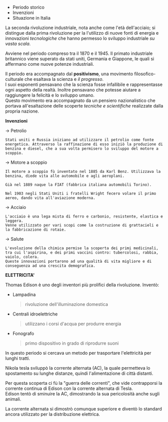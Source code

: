 
- Periodo storico
- Invenzioni
- Situazione in Italia

La seconda rivoluzione industriale, nota anche come l'età dell'acciaio; si distingue dalla prima rivoluzione per la l'utilizzo di nuove fonti di energia e innovazioni *tecnologiche* che hanno permesso lo sviluppo industriale *su vasta scala*.

Avviene nel periodo compreso tra il 1870 e il 1945. Il primato industriale britannico viene superato da stati uniti, Germania e Giappone, le quali si affermano come nuove potenze industriali.

Il periodo era accompagnato dal **positivismo**, una movimento filosofico-culturale che esaltava la scienza e *il progresso*.<br>
I suoi esponenti pensavano che la scienza fosse infallibile e rappresentasse ogni aspetto della realtà. Inoltre pensavano che potesse aiutare a raggiungere la felicità e lo sviluppo umano.<br>
Questo movimento era accompagnato da un pensiero nazionalistico che portava all'esaltazione delle scoperte *tecniche e scientifiche* realizzate dalla propria nazione.

**Invenzioni**

-> Petrolio

	Stati uniti e Russia iniziano ad utilizzare il petrolio come fonte energetica. Attraverso la raffinazione di esso iniziò la produzione di benzina e diesel, che a sua volta permisero lo sviluppo del motore a scoppio.

-> Motore a scoppio

	Il motore a scoppio fù inventato nel 1885 da Karl Benz. Utilizzava la benzina, diede vita alle automobile e agli aeroplani.
	
	Già nel 1889 naque la FIAT (fabbrica italiana automobili Torino).
	
	Nel 1903 negli Stati Uniti i fratelli Wright fecero volare il primo aereo, dando vita all'aviazione moderna.

-> Acciaio

	L'acciaio è una lega mista di ferro e carbonio, resistente, elastica e leggera.
	Venne utilizzato per vari scopi come la costruzione di grattacieli e la fabbricazione di rotaie.

-> Salute

	L'evoluzione della chimica permise la scoperta dei primi medicinali, tra cui l'aspirina, e dei primi vaccini contro: tubercolosi, rabbia, vaiolo, colera.
	Queste innovazioni portarono ad una qualità di vita migliore e di conseguenza ad una crescita demografica.

**ELETTRICITA'**

Thomas Edison è uno degli inventori più prolifici della rivoluzione.
Inventò:
- Lampadina
	>rivoluzione dell'illuminazione domestica
- Centrali idroelettriche
	>utilizzano i corsi d'acqua per produrre energia
- Fonografo
	>primo dispositivo in grado di riprodurre suoni


In questo periodo si cercava un metodo per trasportare l'elettricità per lunghi tratti.

Nikola tesla sviluppò la corrente alternata (AC), la quale permetteva lo spostamento su lunghe distanze, quindi l'alimentazione di città distanti. 

Per questa scoperta ci fù la "guerra delle correnti", che vide contrapporsi la corrente continua di Edison con la corrente alternata di Tesla. <br>
Edison tentò di sminuire la AC, dimostrando la sua pericolosità anche sugli animali.

La corrente alternata si dimostrò comunque superiore e diventò lo standard ancora utilizzato per la distribuzione elettrica.

